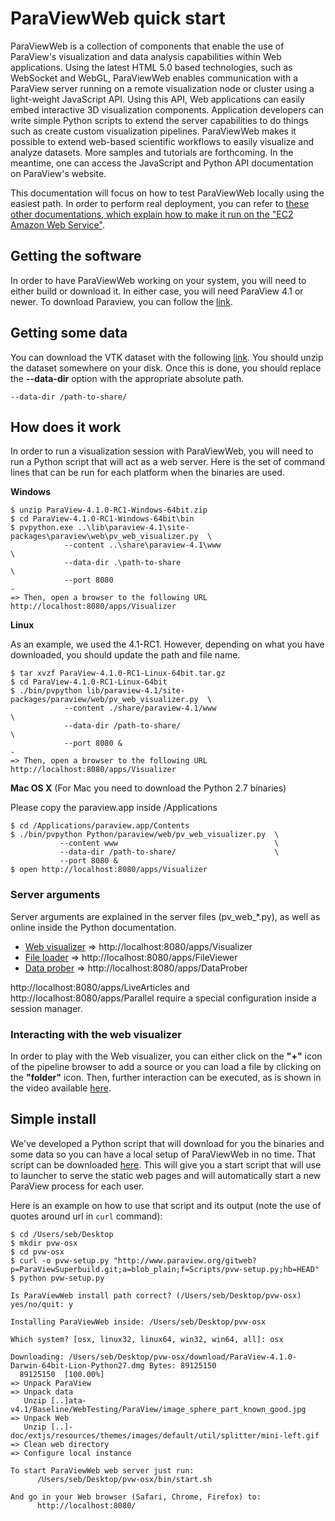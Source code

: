# ParaViewWeb quick start

ParaViewWeb is a collection of components that enable the use of ParaView's visualization and data analysis capabilities within Web applications.
Using the latest HTML 5.0 based technologies, such as WebSocket and WebGL, ParaViewWeb enables communication with a ParaView server running on a remote visualization node or cluster using a light-weight JavaScript API. Using this API, Web applications can easily embed interactive 3D visualization components. Application developers can write simple Python scripts to extend the server capabilities to do things such as create custom visualization pipelines.
ParaViewWeb makes it possible to extend web-based scientific workflows to easily visualize and analyze datasets.
More samples and tutorials are forthcoming. In the meantime, one can access the JavaScript and Python API documentation on ParaView's website.

This documentation will focus on how to test ParaViewWeb locally using the easiest path. In order to perform real deployment, you can refer to [these other documentations, which explain how to make it run on the "EC2 Amazon Web Service"](index.html#!/guide/paraviewweb_on_aws_ec2).

## Getting the software

In order to have ParaViewWeb working on your system, you will need to either build or download it.
In either case, you will need ParaView 4.1 or newer.
To download Paraview, you can follow the [link](http://www.paraview.org/paraview/resources/software.php "Official ParaView Download page").

## Getting some data

You can download the VTK dataset with the following [link](http://www.paraview.org/files/v4.1/ParaViewData-v4.1.0-RC1.zip).
You should unzip the dataset somewhere on your disk. Once this is done, you should replace the __--data-dir__ option with the appropriate absolute path.

    --data-dir /path-to-share/

## How does it work

In order to run a visualization session with ParaViewWeb, you will need to run a Python script that will act as a web server.
Here is the set of command lines that can be run for each platform when the binaries are used.

__Windows__

    $ unzip ParaView-4.1.0-RC1-Windows-64bit.zip
    $ cd ParaView-4.1.0-RC1-Windows-64bit\bin
    $ pvpython.exe ..\lib\paraview-4.1\site-packages\paraview\web\pv_web_visualizer.py  \
                --content ..\share\paraview-4.1\www                                     \
                --data-dir .\path-to-share                                              \
                --port 8080
    -
    => Then, open a browser to the following URL http://localhost:8080/apps/Visualizer

__Linux__

As an example, we used the 4.1-RC1. However, depending on what you have downloaded, you should update the path and file name.

    $ tar xvzf ParaView-4.1.0-RC1-Linux-64bit.tar.gz
    $ cd ParaView-4.1.0-RC1-Linux-64bit
    $ ./bin/pvpython lib/paraview-4.1/site-packages/paraview/web/pv_web_visualizer.py  \
                --content ./share/paraview-4.1/www                                     \
                --data-dir /path-to-share/                                             \
                --port 8080 &
    -
    => Then, open a browser to the following URL http://localhost:8080/apps/Visualizer


__Mac OS X__ (For Mac you need to download the Python 2.7 binaries)

Please copy the paraview.app inside /Applications

    $ cd /Applications/paraview.app/Contents
    $ ./bin/pvpython Python/paraview/web/pv_web_visualizer.py  \
               --content www                                   \
               --data-dir /path-to-share/                      \
               --port 8080 &
    $ open http://localhost:8080/apps/Visualizer

### Server arguments

Server arguments are explained in the server files (pv_web_*.py), as well as online inside the Python documentation.

- [Web visualizer](http://www.paraview.org/ParaView3/Doc/Nightly/www/py-doc/paraview.web.pv_web_visualizer.html) => http://localhost:8080/apps/Visualizer
- [File loader](http://www.paraview.org/ParaView3/Doc/Nightly/www/py-doc/paraview.web.pv_web_file_loader.html) => http://localhost:8080/apps/FileViewer
- [Data prober](http://www.paraview.org/ParaView3/Doc/Nightly/www/py-doc/paraview.web.pv_web_data_prober.html) => http://localhost:8080/apps/DataProber

http://localhost:8080/apps/LiveArticles and http://localhost:8080/apps/Parallel require a special configuration inside a session manager.

### Interacting with the web visualizer

In order to play with the Web visualizer, you can either click on the __"+"__ icon of the pipeline browser to add a source or you can load a file by clicking on the __"folder"__ icon.
Then, further interaction can be executed, as is shown in the video available [here](index.html#!/video/WebVisualizer).

## Simple install

We've developed a Python script that will download for you the binaries and some data so you can have a local setup of ParaViewWeb in no time.
That script can be downloaded [here](guides/getting_started/data/pvw-setup).
This will give you a start script that will use to launcher to serve the static web pages and will automatically start a new ParaView process
for each user.

Here is an example on how to use that script and its output (note the use of quotes around url in `curl` command):

    $ cd /Users/seb/Desktop
    $ mkdir pvw-osx
    $ cd pvw-osx
    $ curl -o pvw-setup.py "http://www.paraview.org/gitweb?p=ParaViewSuperbuild.git;a=blob_plain;f=Scripts/pvw-setup.py;hb=HEAD"
    $ python pvw-setup.py

    Is ParaViewWeb install path correct? (/Users/seb/Desktop/pvw-osx) yes/no/quit: y

    Installing ParaViewWeb inside: /Users/seb/Desktop/pvw-osx

    Which system? [osx, linux32, linux64, win32, win64, all]: osx

    Downloading: /Users/seb/Desktop/pvw-osx/download/ParaView-4.1.0-Darwin-64bit-Lion-Python27.dmg Bytes: 89125150
      89125150  [100.00%]
    => Unpack ParaView
    => Unpack data
       Unzip [..]ata-v4.1/Baseline/WebTesting/ParaView/image_sphere_part_known_good.jpg
    => Unpack Web
       Unzip [..]-doc/extjs/resources/themes/images/default/util/splitter/mini-left.gif
    => Clean web directory
    => Configure local instance

    To start ParaViewWeb web server just run:
          /Users/seb/Desktop/pvw-osx/bin/start.sh

    And go in your Web browser (Safari, Chrome, Firefox) to:
          http://localhost:8080/
